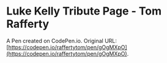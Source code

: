 # Luke Kelly Tribute Page - Tom Rafferty

A Pen created on CodePen.io. Original URL: [https://codepen.io/raffertytom/pen/gOgMXpO](https://codepen.io/raffertytom/pen/gOgMXpO).


